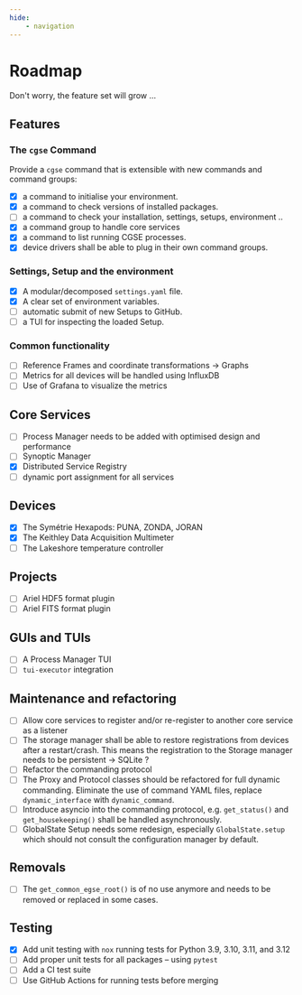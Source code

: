 ```yaml
---
hide:
    - navigation
---
```


# Roadmap

Don't worry, the feature set will grow ...

## Features

### The `cgse` Command

Provide a `cgse` command that is extensible with new commands and command groups:

- [x] a command to initialise your environment.
- [x] a command to check versions of installed packages.
- [ ] a command to check your installation, settings, setups, environment ..
- [x] a command group to handle core services
- [x] a command to list running CGSE processes.
- [x] device drivers shall be able to plug in their own command groups.

### Settings, Setup and the environment

- [x] A modular/decomposed `settings.yaml` file.
- [x] A clear set of environment variables.
- [ ] automatic submit of new Setups to GitHub.
- [ ] a TUI for inspecting the loaded Setup.

### Common functionality

- [ ] Reference Frames and coordinate transformations -> Graphs
- [ ] Metrics for all devices will be handled using InfluxDB
- [ ] Use of Grafana to visualize the metrics

## Core Services

- [ ] Process Manager needs to be added with optimised design and performance
- [ ] Synoptic Manager
- [x] Distributed Service Registry
- [ ] dynamic port assignment for all services

## Devices

- [x] The Symétrie Hexapods: PUNA, ZONDA, JORAN
- [x] The Keithley Data Acquisition Multimeter
- [ ] The Lakeshore temperature controller

## Projects

- [ ] Ariel HDF5 format plugin
- [ ] Ariel FITS format plugin

## GUIs and TUIs

- [ ] A Process Manager TUI
- [ ] `tui-executor` integration

## Maintenance and refactoring

- [ ] Allow core services to register and/or re-register to another core service as a listener
- [ ] The storage manager shall be able to restore registrations from 
  devices after a restart/crash. This means the registration to the Storage 
  manager needs to be persistent -> SQLite ?
- [ ] Refactor the commanding protocol
- [ ] The Proxy and Protocol classes should be refactored for full dynamic commanding. Eliminate the
  use of command YAML files, replace `dynamic_interface` with `dynamic_command`.
- [ ] Introduce asyncio into the commanding protocol, e.g. `get_status()` 
  and `get_housekeeping()` shall be handled asynchronously.
- [ ] GlobalState Setup needs some redesign, especially `GlobalState.setup` which should not consult
  the configuration manager by default.

## Removals

- [ ] The `get_common_egse_root()` is of no use anymore and needs to be removed or replaced in some
  cases.

## Testing

- [x] Add unit testing with `nox` running tests for Python 3.9, 3.10, 3.11, and 3.12
- [ ] Add proper unit tests for all packages – using `pytest`
- [ ] Add a CI test suite
- [ ] Use GitHub Actions for running tests before merging
